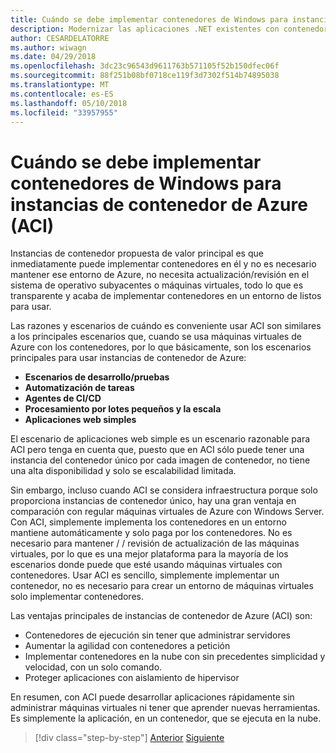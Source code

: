 ```yaml
---
title: Cuándo se debe implementar contenedores de Windows para instancias de contenedor de Azure (ACI)
description: Modernizar las aplicaciones .NET existentes con contenedores de Windows y de nube de Azure | Cuándo se debe implementar contenedores de Windows para instancias de contenedor de Azure (ACI)
author: CESARDELATORRE
ms.author: wiwagn
ms.date: 04/29/2018
ms.openlocfilehash: 3dc23c96543d9611763b571105f52b150dfec06f
ms.sourcegitcommit: 88f251b08bf0718ce119f3d7302f514b74895038
ms.translationtype: MT
ms.contentlocale: es-ES
ms.lasthandoff: 05/10/2018
ms.locfileid: "33957955"
---
```

# <a name="when-to-deploy-windows-containers-to-azure-container-instances-aci"></a>Cuándo se debe implementar contenedores de Windows para instancias de contenedor de Azure (ACI)

Instancias de contenedor propuesta de valor principal es que inmediatamente puede implementar contenedores en él y no es necesario mantener ese entorno de Azure, no necesita actualización/revisión en el sistema de operativo subyacentes o máquinas virtuales, todo lo que es transparente y acaba de implementar contenedores en un entorno de listos para usar.

Las razones y escenarios de cuándo es conveniente usar ACI son similares a los principales escenarios que, cuando se usa máquinas virtuales de Azure con los contenedores, por lo que básicamente, son los escenarios principales para usar instancias de contenedor de Azure:

-   **Escenarios de desarrollo/pruebas**
-   **Automatización de tareas**
-   **Agentes de CI/CD**
-   **Procesamiento por lotes pequeños y la escala**
-   **Aplicaciones web simples**

El escenario de aplicaciones web simple es un escenario razonable para ACI pero tenga en cuenta que, puesto que en ACI sólo puede tener una instancia del contenedor único por cada imagen de contenedor, no tiene una alta disponibilidad y solo se escalabilidad limitada.

Sin embargo, incluso cuando ACI se considera infraestructura porque solo proporciona instancias de contenedor único, hay una gran ventaja en comparación con regular máquinas virtuales de Azure con Windows Server. Con ACI, simplemente implementa los contenedores en un entorno mantiene automáticamente y solo paga por los contenedores. No es necesario para mantener / / revisión de actualización de las máquinas virtuales, por lo que es una mejor plataforma para la mayoría de los escenarios donde puede que esté usando máquinas virtuales con contenedores. Usar ACI es sencillo, simplemente implementar un contenedor, no es necesario para crear un entorno de máquinas virtuales solo implementar contenedores.

Las ventajas principales de instancias de contenedor de Azure (ACI) son:

-   Contenedores de ejecución sin tener que administrar servidores
-   Aumentar la agilidad con contenedores a petición
-   Implementar contenedores en la nube con sin precedentes simplicidad y velocidad, con un solo comando. 
-   Proteger aplicaciones con aislamiento de hipervisor

En resumen, con ACI puede desarrollar aplicaciones rápidamente sin administrar máquinas virtuales ni tener que aprender nuevas herramientas. Es simplemente la aplicación, en un contenedor, que se ejecuta en la nube.

>[!div class="step-by-step"]
[Anterior](when-to-deploy-windows-containers-to-azure-vms-iaas-cloud.md)
[Siguiente](when-to-deploy-windows-containers-to-service-fabric.md)
